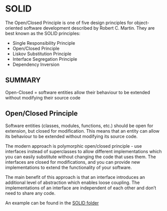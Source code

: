 # SOLID
The Open/Closed Principle is one of five design principles for object-oriented software development described by Robert C. Martin. They are best known as the SOLID principles:

* Single Responsibility Principle
* Open/Closed Principle
* Liskov Substitution Principle
* Interface Segregation Principle
* Dependency Inversion

## SUMMARY
Open-Closed = software entities allow their behaviour to be extended without modifying their source code  

## Open/Closed Principle
Software entities (classes, modules, functions, etc.) should be open for extension, but closed for modification.
This means that an entity can allow its behaviour to be extended without modifying its source code.  

The modern approach is polymorphic open/closed principle - use interfaces instead of superclasses to allow
different implementations which you can easily substitute without changing the code that uses them. The interfaces 
are closed for modifications, and you can provide new implementations to extend the functionality of your software.  

The main benefit of this approach is that an interface introduces an additional level of abstraction which enables 
loose coupling. The implementations of an interface are independent of each other and don’t need to share any code.  

An example can be found in the [SOLID folder](https://github.com/KelliePetersen/phpsqlbook/blob/master/src/phpadvanced/SOLID/openclosed.php)  